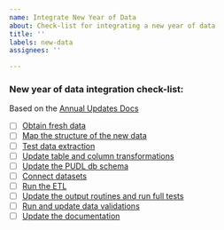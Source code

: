 ```yaml
---
name: Integrate New Year of Data
about: Check-list for integrating a new year of data
title: ''
labels: new-data
assignees: ''

---
```


### New year of data integration check-list:

Based on the [Annual Updates Docs](https://catalystcoop-pudl.readthedocs.io/en/dev/dev/annual_updates.html)


- [ ] [Obtain fresh data](https://catalystcoop-pudl.readthedocs.io/en/latest/dev/annual_updates.html#obtain-fresh-data)
- [ ] [Map the structure of the new data](https://catalystcoop-pudl.readthedocs.io/en/latest/dev/annual_updates.html#map-the-structure-of-the-new-data)
- [ ] [Test data extraction](https://catalystcoop-pudl.readthedocs.io/en/latest/dev/annual_updates.html#test-data-extraction)
- [ ] [Update table and column transformations](https://catalystcoop-pudl.readthedocs.io/en/latest/dev/annual_updates.html#update-table-column-transformations)
- [ ] [Update the PUDL db schema](https://catalystcoop-pudl.readthedocs.io/en/latest/dev/annual_updates.html#update-the-pudl-db-schema)
- [ ] [Connect datasets](https://catalystcoop-pudl.readthedocs.io/en/latest/dev/annual_updates.html#connect-datasets)
- [ ] [Run the ETL](https://catalystcoop-pudl.readthedocs.io/en/latest/dev/annual_updates.html#run-the-etl)
- [ ] [Update the output routines and run full tests](https://catalystcoop-pudl.readthedocs.io/en/latest/dev/annual_updates.html#update-the-output-routines-and-run-full-tests)
- [ ] [Run and update data validations](https://catalystcoop-pudl.readthedocs.io/en/latest/dev/annual_updates.html#run-and-update-data-validations)
- [ ] [Update the documentation](https://catalystcoop-pudl.readthedocs.io/en/latest/dev/annual_updates.html#update-the-documentation)
